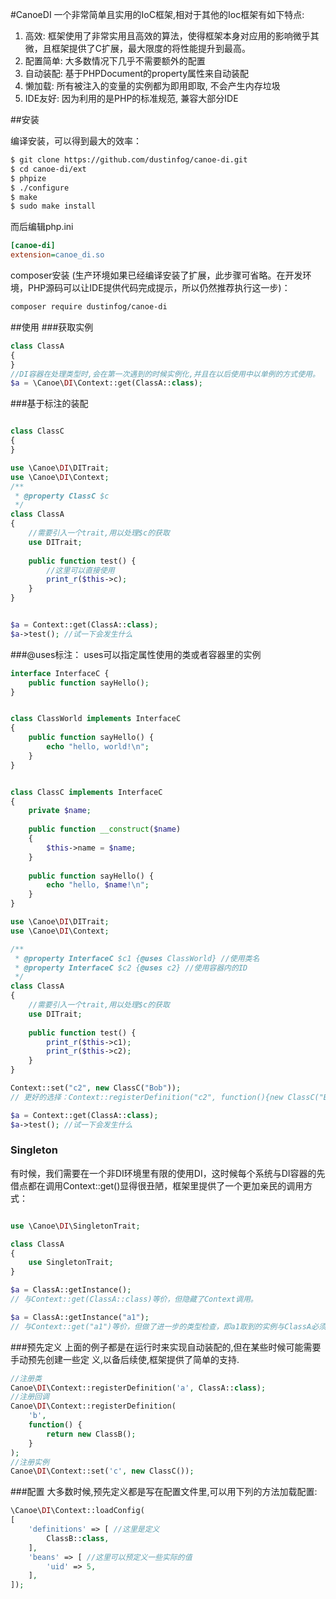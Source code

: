 #CanoeDI
一个非常简单且实用的IoC框架,相对于其他的Ioc框架有如下特点:

1. 高效: 框架使用了非常实用且高效的算法，使得框架本身对应用的影响微乎其微，且框架提供了C扩展，最大限度的将性能提升到最高。
2. 配置简单: 大多数情况下几乎不需要额外的配置
3. 自动装配: 基于PHPDocument的property属性来自动装配
4. 懒加载: 所有被注入的变量的实例都为即用即取, 不会产生内存垃圾
5. IDE友好: 因为利用的是PHP的标准规范, 兼容大部分IDE

##安装

编译安装，可以得到最大的效率：

```bash
$ git clone https://github.com/dustinfog/canoe-di.git
$ cd canoe-di/ext
$ phpize
$ ./configure
$ make
$ sudo make install
```
而后编辑php.ini

```ini
[canoe-di]
extension=canoe_di.so

```

composer安装 (生产环境如果已经编译安装了扩展，此步骤可省略。在开发环境，PHP源码可以让IDE提供代码完成提示，所以仍然推荐执行这一步)：

```bash
composer require dustinfog/canoe-di
```

##使用
###获取实例
```php
class ClassA
{
}
//DI容器在处理类型时,会在第一次遇到的时候实例化,并且在以后使用中以单例的方式使用。
$a = \Canoe\DI\Context::get(ClassA::class);
```
###基于标注的装配

```php

class ClassC
{
}

use \Canoe\DI\DITrait;
use \Canoe\DI\Context;
/**
 * @property ClassC $c
 */
class ClassA
{
    //需要引入一个trait,用以处理$c的获取
    use DITrait;
    
    public function test() {
        //这里可以直接使用
        print_r($this->c);
    }
}


$a = Context::get(ClassA::class);
$a->test(); //试一下会发生什么

```

###@uses标注：
uses可以指定属性使用的类或者容器里的实例

```php
interface InterfaceC {
    public function sayHello();
}


class ClassWorld implements InterfaceC
{
    public function sayHello() {
    	echo "hello, world!\n";
    }
}


class ClassC implements InterfaceC
{
	private $name;
	
	public function __construct($name)
	{
		$this->name = $name;
	}
	
    public function sayHello() {
    	echo "hello, $name!\n";
    }
}

use \Canoe\DI\DITrait;
use \Canoe\DI\Context;

/**
 * @property InterfaceC $c1 {@uses ClassWorld} //使用类名
 * @property InterfaceC $c2 {@uses c2} //使用容器内的ID
 */
class ClassA
{
    //需要引入一个trait,用以处理$c的获取
    use DITrait;
    
    public function test() {
        print_r($this->c1);
        print_r($this->c2);
    }
}

Context::set("c2", new ClassC("Bob"));
// 更好的选择：Context::registerDefinition("c2", function(){new ClassC("Bob")})

$a = Context::get(ClassA::class);
$a->test(); //试一下会发生什么
```
### Singleton
有时候，我们需要在一个非DI环境里有限的使用DI，这时候每个系统与DI容器的先借点都在调用Context::get()显得很丑陋，框架里提供了一个更加亲民的调用方式：

```php

use \Canoe\DI\SingletonTrait;

class ClassA
{
    use SingletonTrait;
}

$a = ClassA::getInstance();
// 与Context::get(ClassA::class)等价，但隐藏了Context调用。

$a = ClassA::getInstance("a1");
// 与Context::get("a1")等价，但做了进一步的类型检查，即a1取到的实例与ClassA必须有"is a"的关系。


```

###预先定义
上面的例子都是在运行时来实现自动装配的,但在某些时候可能需要手动预先创建一些定
义,以备后续使,框架提供了简单的支持.

```php
//注册类
Canoe\DI\Context::registerDefinition('a', ClassA::class);
//注册回调
Canoe\DI\Context::registerDefinition(
	'b',
	function() {
   		return new ClassB();
	}
);
//注册实例
Canoe\DI\Context::set('c', new ClassC());

```
###配置
大多数时候,预先定义都是写在配置文件里,可以用下列的方法加载配置:

```php
\Canoe\DI\Context::loadConfig(
[
    'definitions' => [ //这里是定义
        ClassB::class,
    ],
    'beans' => [ //这里可以预定义一些实际的值
        'uid' => 5,
    ],
]);
```
